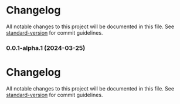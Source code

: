 # Changelog

All notable changes to this project will be documented in this file. See [standard-version](https://github.com/conventional-changelog/standard-version) for commit guidelines.

### 0.0.1-alpha.1 (2024-03-25)

# Changelog

All notable changes to this project will be documented in this file. See [standard-version](https://github.com/conventional-changelog/standard-version) for commit guidelines.
